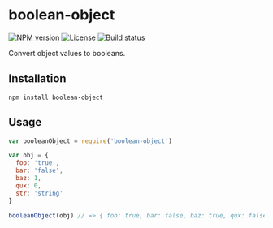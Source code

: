 # boolean-object

[![NPM version][npm-img]][npm-url]
[![License][license-img]][license-url]
[![Build status][travis-img]][travis-url]

Convert object values to booleans.

## Installation

```
npm install boolean-object
```

## Usage

``` javascript
var booleanObject = require('boolean-object')

var obj = {
  foo: 'true',
  bar: 'false',
  baz: 1,
  qux: 0,
  str: 'string'
}

booleanObject(obj) // => { foo: true, bar: false, baz: true, qux: false, str: 'string' }
```

[npm-img]: https://img.shields.io/npm/v/boolean-object.svg?style=flat-square
[npm-url]: https://npmjs.org/package/boolean-object
[license-img]: http://img.shields.io/npm/l/boolean-object.svg?style=flat-square
[license-url]: LICENSE
[travis-img]: https://img.shields.io/travis/gummesson/boolean-object.svg?style=flat-square
[travis-url]: https://travis-ci.org/gummesson/boolean-object
